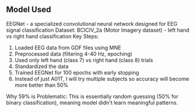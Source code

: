 ## Model Used
EEGNet - a specialized convolutional neural network designed for EEG signal classification Dataset: BCICIV_2a (Motor Imagery dataset) - left hand vs right hand classification Key Steps:

1. Loaded EEG data from GDF files using MNE
2. Preprocessed data (filtering 4-40 Hz, epoching)
3. Used only left hand (class 7) vs right hand (class 8) trials
4. Standardized the data
5. Trained EEGNet for 100 epochs with early stopping
6. Instead of just A01T, I will try multiple subjects so accuracy will become more better than 50%
   
Why 59% is Problematic:
This is essentially random guessing (50% for binary classification), meaning model didn't learn meaningful patterns.
